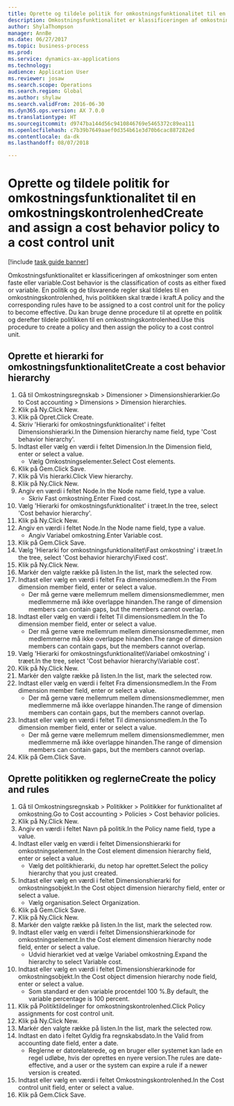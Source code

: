 ```yaml
--- 
title: Oprette og tildele politik for omkostningsfunktionalitet til en omkostningskontrolenhed
description: Omkostningsfunktionalitet er klassificeringen af omkostninger som enten faste eller variable.
author: ShylaThompson
manager: AnnBe
ms.date: 06/27/2017
ms.topic: business-process
ms.prod: 
ms.service: dynamics-ax-applications
ms.technology: 
audience: Application User
ms.reviewer: josaw
ms.search.scope: Operations
ms.search.region: Global
ms.author: shylaw
ms.search.validFrom: 2016-06-30
ms.dyn365.ops.version: AX 7.0.0
ms.translationtype: HT
ms.sourcegitcommit: d9747ba144d56c9410846769e5465372c89ea111
ms.openlocfilehash: c7b39b7649aaef0d354b61e3d70b6cac887282ed
ms.contentlocale: da-dk
ms.lasthandoff: 08/07/2018

---
```

# <a name="create-and-assign-a-cost-behavior-policy-to-a-cost-control-unit"></a><span data-ttu-id="e5eaa-103">Oprette og tildele politik for omkostningsfunktionalitet til en omkostningskontrolenhed</span><span class="sxs-lookup"><span data-stu-id="e5eaa-103">Create and assign a cost behavior policy to a cost control unit</span></span>

[!include [task guide banner](../../includes/task-guide-banner.md)]

<span data-ttu-id="e5eaa-104">Omkostningsfunktionalitet er klassificeringen af omkostninger som enten faste eller variable.</span><span class="sxs-lookup"><span data-stu-id="e5eaa-104">Cost behavior is the classification of costs as either fixed or variable.</span></span> <span data-ttu-id="e5eaa-105">En politik og de tilsvarende regler skal tildeles til en omkostningskontrolenhed, hvis politikken skal træde i kraft.</span><span class="sxs-lookup"><span data-stu-id="e5eaa-105">A policy and the corresponding rules have to be assigned to a cost control unit for the policy to become effective.</span></span> <span data-ttu-id="e5eaa-106">Du kan bruge denne procedure til at oprette en politik og derefter tildele politikken til en omkostningskontrolenhed.</span><span class="sxs-lookup"><span data-stu-id="e5eaa-106">Use this procedure to create a policy and then assign the policy to a cost control unit.</span></span>


## <a name="create-a-cost-behavior-hierarchy"></a><span data-ttu-id="e5eaa-107">Oprette et hierarki for omkostningsfunktionalitet</span><span class="sxs-lookup"><span data-stu-id="e5eaa-107">Create a cost behavior hierarchy</span></span>
1. <span data-ttu-id="e5eaa-108">Gå til Omkostningsregnskab > Dimensioner > Dimensionshierarkier.</span><span class="sxs-lookup"><span data-stu-id="e5eaa-108">Go to Cost accounting > Dimensions > Dimension hierarchies.</span></span>
2. <span data-ttu-id="e5eaa-109">Klik på Ny.</span><span class="sxs-lookup"><span data-stu-id="e5eaa-109">Click New.</span></span>
3. <span data-ttu-id="e5eaa-110">Klik på Opret.</span><span class="sxs-lookup"><span data-stu-id="e5eaa-110">Click Create.</span></span>
4. <span data-ttu-id="e5eaa-111">Skriv 'Hierarki for omkostningsfunktionalitet' i feltet Dimensionshierarki.</span><span class="sxs-lookup"><span data-stu-id="e5eaa-111">In the Dimension hierarchy name field, type 'Cost behavior hierarchy'.</span></span>
5. <span data-ttu-id="e5eaa-112">Indtast eller vælg en værdi i feltet Dimension.</span><span class="sxs-lookup"><span data-stu-id="e5eaa-112">In the Dimension field, enter or select a value.</span></span>
    * <span data-ttu-id="e5eaa-113">Vælg Omkostningselementer.</span><span class="sxs-lookup"><span data-stu-id="e5eaa-113">Select Cost elements.</span></span>  
6. <span data-ttu-id="e5eaa-114">Klik på Gem.</span><span class="sxs-lookup"><span data-stu-id="e5eaa-114">Click Save.</span></span>
7. <span data-ttu-id="e5eaa-115">Klik på Vis hierarki.</span><span class="sxs-lookup"><span data-stu-id="e5eaa-115">Click View hierarchy.</span></span>
8. <span data-ttu-id="e5eaa-116">Klik på Ny.</span><span class="sxs-lookup"><span data-stu-id="e5eaa-116">Click New.</span></span>
9. <span data-ttu-id="e5eaa-117">Angiv en værdi i feltet Node.</span><span class="sxs-lookup"><span data-stu-id="e5eaa-117">In the Node name field, type a value.</span></span>
    * <span data-ttu-id="e5eaa-118">Skriv Fast omkostning.</span><span class="sxs-lookup"><span data-stu-id="e5eaa-118">Enter Fixed cost.</span></span>  
10. <span data-ttu-id="e5eaa-119">Vælg 'Hierarki for omkostningsfunktionalitet' i træet.</span><span class="sxs-lookup"><span data-stu-id="e5eaa-119">In the tree, select 'Cost behavior hierarchy'.</span></span>
11. <span data-ttu-id="e5eaa-120">Klik på Ny.</span><span class="sxs-lookup"><span data-stu-id="e5eaa-120">Click New.</span></span>
12. <span data-ttu-id="e5eaa-121">Angiv en værdi i feltet Node.</span><span class="sxs-lookup"><span data-stu-id="e5eaa-121">In the Node name field, type a value.</span></span>
    * <span data-ttu-id="e5eaa-122">Angiv Variabel omkostning.</span><span class="sxs-lookup"><span data-stu-id="e5eaa-122">Enter Variable cost.</span></span>  
13. <span data-ttu-id="e5eaa-123">Klik på Gem.</span><span class="sxs-lookup"><span data-stu-id="e5eaa-123">Click Save.</span></span>
14. <span data-ttu-id="e5eaa-124">Vælg 'Hierarki for omkostningsfunktionalitet\Fast omkostning' i træet.</span><span class="sxs-lookup"><span data-stu-id="e5eaa-124">In the tree, select 'Cost behavior hierarchy\Fixed cost'.</span></span>
15. <span data-ttu-id="e5eaa-125">Klik på Ny.</span><span class="sxs-lookup"><span data-stu-id="e5eaa-125">Click New.</span></span>
16. <span data-ttu-id="e5eaa-126">Markér den valgte række på listen.</span><span class="sxs-lookup"><span data-stu-id="e5eaa-126">In the list, mark the selected row.</span></span>
17. <span data-ttu-id="e5eaa-127">Indtast eller vælg en værdi i feltet Fra dimensionsmedlem.</span><span class="sxs-lookup"><span data-stu-id="e5eaa-127">In the From dimension member field, enter or select a value.</span></span>
    * <span data-ttu-id="e5eaa-128">Der må gerne være mellemrum mellem dimensionsmedlemmer, men medlemmerne må ikke overlappe hinanden.</span><span class="sxs-lookup"><span data-stu-id="e5eaa-128">The range of dimension members can contain gaps, but the members cannot overlap.</span></span>  
18. <span data-ttu-id="e5eaa-129">Indtast eller vælg en værdi i feltet Til dimensionsmedlem.</span><span class="sxs-lookup"><span data-stu-id="e5eaa-129">In the To dimension member field, enter or select a value.</span></span>
    * <span data-ttu-id="e5eaa-130">Der må gerne være mellemrum mellem dimensionsmedlemmer, men medlemmerne må ikke overlappe hinanden.</span><span class="sxs-lookup"><span data-stu-id="e5eaa-130">The range of dimension members can contain gaps, but the members cannot overlap.</span></span>  
19. <span data-ttu-id="e5eaa-131">Vælg 'Hierarki for omkostningsfunktionalitet\Variabel omkostning' i træet.</span><span class="sxs-lookup"><span data-stu-id="e5eaa-131">In the tree, select 'Cost behavior hierarchy\Variable cost'.</span></span>
20. <span data-ttu-id="e5eaa-132">Klik på Ny.</span><span class="sxs-lookup"><span data-stu-id="e5eaa-132">Click New.</span></span>
21. <span data-ttu-id="e5eaa-133">Markér den valgte række på listen.</span><span class="sxs-lookup"><span data-stu-id="e5eaa-133">In the list, mark the selected row.</span></span>
22. <span data-ttu-id="e5eaa-134">Indtast eller vælg en værdi i feltet Fra dimensionsmedlem.</span><span class="sxs-lookup"><span data-stu-id="e5eaa-134">In the From dimension member field, enter or select a value.</span></span>
    * <span data-ttu-id="e5eaa-135">Der må gerne være mellemrum mellem dimensionsmedlemmer, men medlemmerne må ikke overlappe hinanden.</span><span class="sxs-lookup"><span data-stu-id="e5eaa-135">The range of dimension members can contain gaps, but the members cannot overlap.</span></span>  
23. <span data-ttu-id="e5eaa-136">Indtast eller vælg en værdi i feltet Til dimensionsmedlem.</span><span class="sxs-lookup"><span data-stu-id="e5eaa-136">In the To dimension member field, enter or select a value.</span></span>
    * <span data-ttu-id="e5eaa-137">Der må gerne være mellemrum mellem dimensionsmedlemmer, men medlemmerne må ikke overlappe hinanden.</span><span class="sxs-lookup"><span data-stu-id="e5eaa-137">The range of dimension members can contain gaps, but the members cannot overlap.</span></span>  
24. <span data-ttu-id="e5eaa-138">Klik på Gem.</span><span class="sxs-lookup"><span data-stu-id="e5eaa-138">Click Save.</span></span>

## <a name="create-the-policy-and-rules"></a><span data-ttu-id="e5eaa-139">Oprette politikken og reglerne</span><span class="sxs-lookup"><span data-stu-id="e5eaa-139">Create the policy and rules</span></span>
1. <span data-ttu-id="e5eaa-140">Gå til Omkostningsregnskab > Politikker > Politikker for funktionalitet af omkostning.</span><span class="sxs-lookup"><span data-stu-id="e5eaa-140">Go to Cost accounting > Policies > Cost behavior policies.</span></span>
2. <span data-ttu-id="e5eaa-141">Klik på Ny.</span><span class="sxs-lookup"><span data-stu-id="e5eaa-141">Click New.</span></span>
3. <span data-ttu-id="e5eaa-142">Angiv en værdi i feltet Navn på politik.</span><span class="sxs-lookup"><span data-stu-id="e5eaa-142">In the Policy name field, type a value.</span></span>
4. <span data-ttu-id="e5eaa-143">Indtast eller vælg en værdi i feltet Dimensionshierarki for omkostningselement.</span><span class="sxs-lookup"><span data-stu-id="e5eaa-143">In the Cost element dimension hierarchy field, enter or select a value.</span></span>
    * <span data-ttu-id="e5eaa-144">Vælg det politikhierarki, du netop har oprettet.</span><span class="sxs-lookup"><span data-stu-id="e5eaa-144">Select the policy hierarchy that you just created.</span></span>  
5. <span data-ttu-id="e5eaa-145">Indtast eller vælg en værdi i feltet Dimensionshierarki for omkostningsobjekt.</span><span class="sxs-lookup"><span data-stu-id="e5eaa-145">In the Cost object dimension hierarchy field, enter or select a value.</span></span>
    * <span data-ttu-id="e5eaa-146">Vælg organisation.</span><span class="sxs-lookup"><span data-stu-id="e5eaa-146">Select Organization.</span></span>  
6. <span data-ttu-id="e5eaa-147">Klik på Gem.</span><span class="sxs-lookup"><span data-stu-id="e5eaa-147">Click Save.</span></span>
7. <span data-ttu-id="e5eaa-148">Klik på Ny.</span><span class="sxs-lookup"><span data-stu-id="e5eaa-148">Click New.</span></span>
8. <span data-ttu-id="e5eaa-149">Markér den valgte række på listen.</span><span class="sxs-lookup"><span data-stu-id="e5eaa-149">In the list, mark the selected row.</span></span>
9. <span data-ttu-id="e5eaa-150">Indtast eller vælg en værdi i feltet Dimensionshierarkinode for omkostningselement.</span><span class="sxs-lookup"><span data-stu-id="e5eaa-150">In the Cost element dimension hierarchy node field, enter or select a value.</span></span>
    * <span data-ttu-id="e5eaa-151">Udvid hierarkiet ved at vælge Variabel omkostning.</span><span class="sxs-lookup"><span data-stu-id="e5eaa-151">Expand the hierarchy to select Variable cost.</span></span>  
10. <span data-ttu-id="e5eaa-152">Indtast eller vælg en værdi i feltet Dimensionshierarkinode for omkostningsobjekt.</span><span class="sxs-lookup"><span data-stu-id="e5eaa-152">In the Cost object dimension hierarchy node field, enter or select a value.</span></span>
    * <span data-ttu-id="e5eaa-153">Som standard er den variable procentdel 100 %.</span><span class="sxs-lookup"><span data-stu-id="e5eaa-153">By default, the variable percentage is 100 percent.</span></span>  
11. <span data-ttu-id="e5eaa-154">Klik på Politiktildelinger for omkostningskontrolenhed.</span><span class="sxs-lookup"><span data-stu-id="e5eaa-154">Click Policy assignments for cost control unit.</span></span>
12. <span data-ttu-id="e5eaa-155">Klik på Ny.</span><span class="sxs-lookup"><span data-stu-id="e5eaa-155">Click New.</span></span>
13. <span data-ttu-id="e5eaa-156">Markér den valgte række på listen.</span><span class="sxs-lookup"><span data-stu-id="e5eaa-156">In the list, mark the selected row.</span></span>
14. <span data-ttu-id="e5eaa-157">Indtast en dato i feltet Gyldig fra regnskabsdato.</span><span class="sxs-lookup"><span data-stu-id="e5eaa-157">In the Valid from accounting date field, enter a date.</span></span>
    * <span data-ttu-id="e5eaa-158">Reglerne er datorelaterede, og en bruger eller systemet kan lade en regel udløbe, hvis der oprettes en nyere version.</span><span class="sxs-lookup"><span data-stu-id="e5eaa-158">The rules are date-effective, and a user or the system can expire a rule if a newer version is created.</span></span>  
15. <span data-ttu-id="e5eaa-159">Indtast eller vælg en værdi i feltet Omkostningskontrolenhed.</span><span class="sxs-lookup"><span data-stu-id="e5eaa-159">In the Cost control unit field, enter or select a value.</span></span>
16. <span data-ttu-id="e5eaa-160">Klik på Gem.</span><span class="sxs-lookup"><span data-stu-id="e5eaa-160">Click Save.</span></span>


